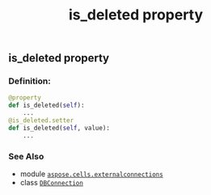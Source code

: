 ﻿---
title: is_deleted property
second_title: Aspose.Cells for Python via .NET API References
description: 
type: docs
weight: 150
url: /aspose.cells.externalconnections/dbconnection/is_deleted/
is_root: false
---

## is_deleted property

### Definition:
```python
@property
def is_deleted(self):
    ...
@is_deleted.setter
def is_deleted(self, value):
    ...
```

### See Also
* module [`aspose.cells.externalconnections`](../../)
* class [`DBConnection`](/cells/python-net/aspose.cells.externalconnections/dbconnection)
